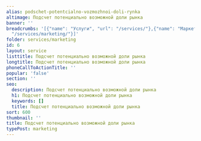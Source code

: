 ```yaml
---
alias: podschet-potentcialno-vozmozhnoi-doli-rynka
altimage: Подсчет потенциально возможной доли рынка
banner: ''
breadcrumbs: '[{"name": "Услуги", "url": "/services/"},{"name": "Маркетинг", "url":
  "/services/marketing/"}]'
folder: services/marketing
id: 6
layout: service
listtitle: Подсчет потенциально возможной доли рынка
longtitle: Подсчет потенциально возможной доли рынка
phoneCallToActionTitle: ''
popular: 'false'
section: ''
seo:
  description: Подсчет потенциально возможной доли рынка
  h1: Подсчет потенциально возможной доли рынка
  keywords: []
  title: Подсчет потенциально возможной доли рынка
sort: 600
thumbnail: ''
title: Подсчет потенциально возможной доли рынка
typePost: marketing
---
```

